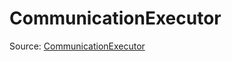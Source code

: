 # CommunicationExecutor

Source: [CommunicationExecutor](../../csrc/runtime/communication_executor.h#L18)
